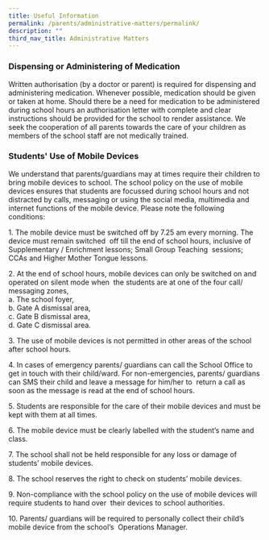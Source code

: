 ```yaml
---
title: Useful Information
permalink: /parents/administrative-matters/permalink/
description: ""
third_nav_title: Administrative Matters
---
```

### **Dispensing or Administering of Medication**
Written authorisation (by a doctor or parent) is required for dispensing and administering medication. Whenever possible, medication should be given or taken at home. Should there be a need for medication to be administered during school hours an authorisation letter with complete and clear instructions should be provided for the school to render assistance. We seek the cooperation of all parents towards the care of your children as members of the school staff are not medically trained.

### **Students' Use of Mobile Devices**
We understand that parents/guardians may at times require their children to bring mobile devices to school. The school policy on the use of mobile devices ensures that students are focussed during school hours and not distracted by calls, messaging or using the social media, multimedia and internet functions of the mobile device. Please note the following conditions:

1\. The mobile device must be switched off by 7.25 am every morning. The device must remain switched  off till the end of school hours, inclusive of Supplementary / Enrichment lessons; Small Group Teaching  sessions; CCAs and Higher Mother Tongue lessons.

  

2\. At the end of school hours, mobile devices can only be switched on and operated on silent mode when  the students are at one of the four call/ messaging zones,<br>
a. The school foyer,<br>
b. Gate A dismissal area,<br>
c. Gate B dismissal area,<br>
d. Gate C dismissal area.

3\. The use of mobile devices is not permitted in other areas of the school after school hours.

4\. In cases of emergency parents/ guardians can call the School Office to get in touch with their child/ward. For non-emergencies, parents/ guardians can SMS their child and leave a message for him/her to  return a call as soon as the message is read at the end of school hours.

5\. Students are responsible for the care of their mobile devices and must be kept with them at all times.

6\. The mobile device must be clearly labelled with the student’s name and class.

7\. The school shall not be held responsible for any loss or damage of students’ mobile devices.

8\. The school reserves the right to check on students’ mobile devices.

9\. Non-compliance with the school policy on the use of mobile devices will require students to hand over  their devices to school authorities.

10\. Parents/ guardians will be required to personally collect their child’s mobile device from the school’s  Operations Manager.